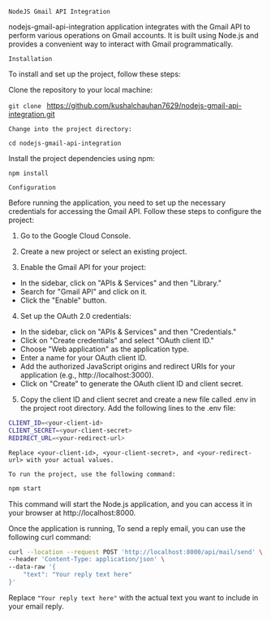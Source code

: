 ```NodeJS Gmail API Integration```

nodejs-gmail-api-integration application integrates with the Gmail API to perform various operations on Gmail accounts. It is built using Node.js and provides a convenient way to interact with Gmail programmatically.

```Installation```

To install and set up the project, follow these steps:

Clone the repository to your local machine:


```git clone ```  https://github.com/kushalchauhan7629/nodejs-gmail-api-integration.git


``Change into the project directory:``


    cd nodejs-gmail-api-integration

Install the project dependencies using npm:

    npm install
```Configuration```

Before running the application, you need to set up the necessary credentials for accessing the Gmail API. Follow these steps to configure the project:

1. Go to the Google Cloud Console.

2. Create a new project or select an existing project.

3. Enable the Gmail API for your project:

- In the sidebar, click on "APIs & Services" and then "Library."
- Search for "Gmail API" and click on it.
- Click the "Enable" button.
4. Set up the OAuth 2.0 credentials:

- In the sidebar, click on "APIs & Services" and then "Credentials."
- Click on "Create credentials" and select "OAuth client ID."
- Choose "Web application" as the application type.
- Enter a name for your OAuth client ID.
- Add the authorized JavaScript origins and redirect URIs for your application (e.g., http://localhost:3000).
- Click on "Create" to generate the OAuth client ID and client secret.
5. Copy the client ID and client secret and create a new file called .env in the project root directory. Add the following lines to the .env file:

```bash
CLIENT_ID=<your-client-id>
CLIENT_SECRET=<your-client-secret>
REDIRECT_URL=<your-redirect-url>
```
`Replace <your-client-id>, <your-client-secret>, and <your-redirect-url> with your actual values.`

``To run the project, use the following command:``

```bash 
npm start
```
This command will start the Node.js application, and you can access it in your browser at http://localhost:8000.

Once the application is running, To send a reply email, you can use the following curl command:
```bash
curl --location --request POST 'http://localhost:8000/api/mail/send' \
--header 'Content-Type: application/json' \
--data-raw '{
    "text": "Your reply text here"
}'
```

Replace `"Your reply text here"` with the actual text you want to include in your email reply.
